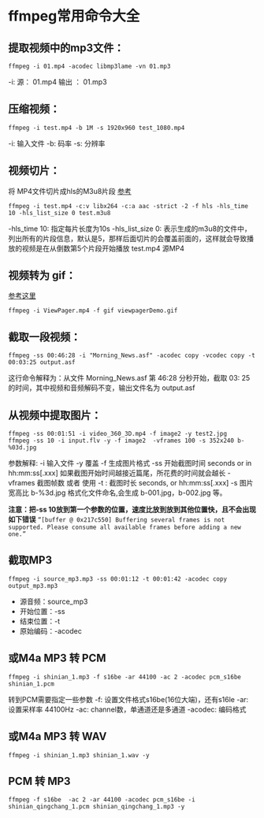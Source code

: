# ffmpeg常用命令大全

## 提取视频中的mp3文件：
```
ffmpeg -i 01.mp4 -acodec libmp3lame -vn 01.mp3
```
-i: 源： 01.mp4
  输出 ： 01.mp3


## 压缩视频：
```
ffmpeg -i test.mp4 -b 1M -s 1920x960 test_1080.mp4
```
-i: 输入文件
-b: 码率
-s: 分辨率



## 视频切片：
将 MP4文件切片成hls的M3u8片段 [参考](http://blog.csdn.net/jookers/article/details/21694957)
```
ffmpeg -i test.mp4 -c:v libx264 -c:a aac -strict -2 -f hls -hls_time 10 -hls_list_size 0 test.m3u8
```
-hls_time 10: 指定每片长度为10s
-hls_list_size 0: 表示生成的m3u8的文件中，列出所有的片段信息，默认是5，那样后面切片的会覆盖前面的，这样就会导致播放的视频是在从倒数第5个片段开始播放
test.mp4 源MP4


## 视频转为 gif：
[参考这里](http://blog.csdn.net/happydeer/article/details/45727227)
```
ffmpeg -i ViewPager.mp4 -f gif viewpagerDemo.gif
```

## 截取一段视频：
```
ffmpeg -ss 00:46:28 -i "Morning_News.asf" -acodec copy -vcodec copy -t 00:03:25 output.asf
```
这行命令解释为：从文件 Morning_News.asf 第 46:28 分秒开始，截取 03: 25 的时间，其中视频和音频解码不变，输出文件名为 output.asf 


## 从视频中提取图片：
```
ffmpeg -ss 00:01:51 -i video_360_3D.mp4 -f image2 -y test2.jpg
ffmpeg -ss 10 -i input.flv -y -f image2  -vframes 100 -s 352x240 b-%03d.jpg 
```

参数解释:
-i  输入文件
-y  覆盖
-f  生成图片格式
-ss 开始截图时间 seconds or in hh:mm:ss[.xxx] 如果截图开始时间越接近篇尾，所花费的时间就会越长
-vframes  截图帧数 或者 使用 -t : 截图时长 seconds, or hh:mm:ss[.xxx]
-s  图片宽高比
b-%3d.jpg 格式化文件命名,会生成 b-001.jpg，b-002.jpg 等。

**注意：把-ss 10放到第一个参数的位置，速度比放到放到其他位置快，且不会出现如下错误**
```“[buffer @ 0x217c550] Buffering several frames is not supported. Please consume all available frames before adding a new one.”```


## 截取MP3
```
ffmpeg -i source_mp3.mp3 -ss 00:01:12 -t 00:01:42 -acodec copy output_mp3.mp3
```
* 源音频：source_mp3
* 开始位置：-ss
* 结束位置：-t
* 原始编码：-acodec


## 或M4a MP3 转 PCM
```
ffmpeg -i shinian_1.mp3 -f s16be -ar 44100 -ac 2 -acodec pcm_s16be shinian_1.pcm
```
转到PCM需要指定一些参数
-f: 设置文件格式s16be(16位大端)，还有s16le
-ar: 设置采样率 44100Hz
-ac: channel数，单通道还是多通道
-acodec: 编码格式

## 或M4a MP3 转 WAV
```
ffmpeg -i shinian_1.mp3 shinian_1.wav -y
```

## PCM 转 MP3
```
ffmpeg -f s16be  -ac 2 -ar 44100 -acodec pcm_s16be -i shinian_qingchang_1.pcm shinian_qingchang_1.mp3 -y
```


